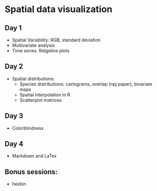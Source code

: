 # Spatial data visualization 

## Day 1
+ Spatial Variability: RGB, standard deviation 
+ Multivariate analysis
+ Time series: Ridgeline plots

## Day 2
+ Spatial distributions:
   + Species distributions: cartograms, overlap (npj paper), bivariate maps
   + Spatial interpolation in R
   + Scatterplot matrices

## Day 3
+ Colorblindness

## Day 4
+ Markdown and LaTex

## Bonus sessions:
+ hexbin
